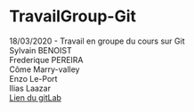 # TravailGroup-Git
18/03/2020 - Travail en groupe du cours sur Git
<br> 
Sylvain BENOIST <br>
Frederique PEREIRA <br>
Côme Marry-valley <br>
Enzo Le-Port <br>
Ilias Laazar <br>
<a href="#">Lien du gitLab</a>